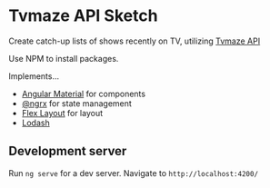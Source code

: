 # Tvmaze API Sketch

Create catch-up lists of shows recently on TV, utilizing [Tvmaze API](tvmaze.com)

Use NPM to install packages.

Implements...

* [Angular Material](https://material.angular.io/) for components
* [@ngrx](https://github.com/ngrx) for state management
* [Flex Layout](https://github.com/angular/flex-layout) for layout
* [Lodash](http://lodash.com)

## Development server

Run `ng serve` for a dev server. Navigate to `http://localhost:4200/`

